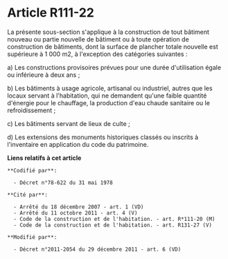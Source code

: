 # Article R111-22

La présente sous-section s'applique à la construction de tout bâtiment nouveau ou partie nouvelle de bâtiment ou à toute
opération de construction de bâtiments, dont la   surface de plancher totale nouvelle est supérieure à 1 000 m2, à
l'exception des catégories suivantes : 

a) Les constructions provisoires prévues pour une durée d'utilisation égale ou inférieure à deux ans ; 

b) Les bâtiments à usage agricole, artisanal ou industriel, autres que les locaux servant à l'habitation, qui ne demandent
qu'une faible quantité d'énergie pour le chauffage, la production d'eau chaude sanitaire ou le refroidissement ; 

c) Les bâtiments servant de lieux de culte ; 

d) Les extensions des monuments historiques classés ou inscrits à l'inventaire en application du code du patrimoine.

**Liens relatifs à cet article**

	**Codifié par**:

	  - Décret n°78-622 du 31 mai 1978

	**Cité par**:

	  - Arrêté du 18 décembre 2007 - art. 1 (VD)
	  - Arrêté du 11 octobre 2011 - art. 4 (V)
	  - Code de la construction et de l'habitation. - art. R*111-20 (M)
	  - Code de la construction et de l'habitation. - art. R131-27 (V)

	**Modifié par**:

	  - Décret n°2011-2054 du 29 décembre 2011 - art. 6 (VD)
